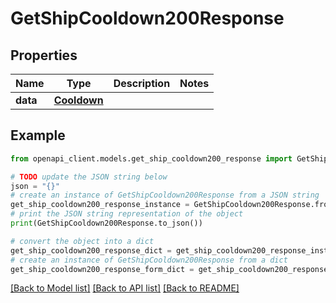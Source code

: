 # GetShipCooldown200Response



## Properties

Name | Type | Description | Notes
------------ | ------------- | ------------- | -------------
**data** | [**Cooldown**](Cooldown.md) |  | 

## Example

```python
from openapi_client.models.get_ship_cooldown200_response import GetShipCooldown200Response

# TODO update the JSON string below
json = "{}"
# create an instance of GetShipCooldown200Response from a JSON string
get_ship_cooldown200_response_instance = GetShipCooldown200Response.from_json(json)
# print the JSON string representation of the object
print(GetShipCooldown200Response.to_json())

# convert the object into a dict
get_ship_cooldown200_response_dict = get_ship_cooldown200_response_instance.to_dict()
# create an instance of GetShipCooldown200Response from a dict
get_ship_cooldown200_response_form_dict = get_ship_cooldown200_response.from_dict(get_ship_cooldown200_response_dict)
```
[[Back to Model list]](../README.md#documentation-for-models) [[Back to API list]](../README.md#documentation-for-api-endpoints) [[Back to README]](../README.md)


